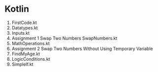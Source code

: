 # Kotlin

1. FirstCode.kt
2. Datatypes.kt
3. Inputs.kt
4. Assignment 1 Swap Two Numbers SwapNumbers.kt
5. MathOperations.kt
6. Assignment 2 Swap Two Numbers Without Using Temporary Variable
7. FindMyAge.kt
8. LogicConditions.kt
9. SimpleIf.kt